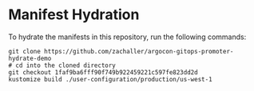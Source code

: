 # Manifest Hydration

To hydrate the manifests in this repository, run the following commands:

```shell
git clone https://github.com/zachaller/argocon-gitops-promoter-hydrate-demo
# cd into the cloned directory
git checkout 1faf9ba6fff90f749b922459221c597fe823dd2d
kustomize build ./user-configuration/production/us-west-1
```
